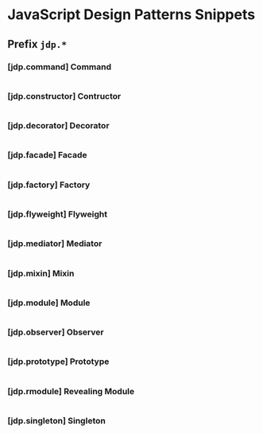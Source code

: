 # JavaScript Design Patterns Snippets

## Prefix `jdp.*`

### [jdp.command] Command

```javascript

```

### [jdp.constructor] Contructor

```javascript

```

### [jdp.decorator] Decorator

```javascript

```

### [jdp.facade] Facade

```javascript

```

### [jdp.factory] Factory

```javascript

```

### [jdp.flyweight] Flyweight

```javascript

```

### [jdp.mediator] Mediator

```javascript

```

### [jdp.mixin] Mixin

```javascript

```

### [jdp.module] Module

```javascript

```

### [jdp.observer] Observer

```javascript

```

### [jdp.prototype] Prototype

```javascript

```

### [jdp.rmodule] Revealing Module

```javascript

```

### [jdp.singleton] Singleton

```javascript

```
